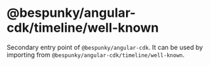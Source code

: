 # @bespunky/angular-cdk/timeline/well-known

Secondary entry point of `@bespunky/angular-cdk`. It can be used by importing from `@bespunky/angular-cdk/timeline/well-known`.
